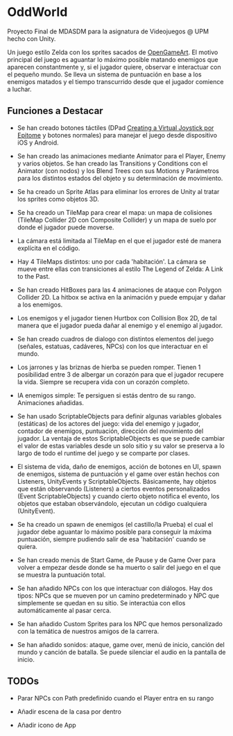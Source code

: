 # OddWorld

Proyecto Final de MDASDM para la asignatura de Videojuegos @ UPM hecho con Unity.

Un juego estilo Zelda con los sprites sacados de [OpenGameArt](https://opengameart.org/content/zelda-like-tilesets-and-sprites). El motivo principal del juego es aguantar lo máximo posible matando enemigos que aparecen constantmente y, si el jugador quiere, observar e interactuar con el pequeño mundo. Se lleva un sistema de puntuación en base a los enemigos matados y el tiempo transcurrido desde que el jugador comience a luchar.

## Funciones a Destacar

- Se han creado botones táctiles (DPad [Creating a Virtual Joystick por Epitome](https://www.youtube.com/watch?v=2GQe1cvHx9U) y botones normales) para manejar el juego desde dispositivo iOS y Android.

- Se han creado las animaciones mediante Animator para el Player, Enemy y varios objetos. Se han creado las Transitions y Conditions con el Animator (con nodos) y los Blend Trees con sus Motions y Parámetros para los distintos estados del objeto y su determinación de movimiento.

- Se ha creado un Sprite Atlas para eliminar los errores de Unity al tratar los sprites como objetos 3D.

- Se ha creado un TileMap para crear el mapa: un mapa de colisiones (TileMap Collider 2D con Composite Collider) y un mapa de suelo por donde el jugador puede moverse.

- La cámara está limitada al TileMap en el que el jugador esté de manera explícita en el código.

- Hay 4 TileMaps distintos: uno por cada 'habitación'. La cámara se mueve entre ellas con transiciones al estilo The Legend of Zelda: A Link to the Past.

- Se han creado HitBoxes para las 4 animaciones de ataque con Polygon Collider 2D. La hitbox se activa en la animación y puede empujar y dañar a los enemigos.

- Los enemigos y el jugador tienen Hurtbox con Collision Box 2D, de tal manera que el jugador pueda dañar al enemigo y el enemigo al jugador.

- Se han creado cuadros de dialogo con distintos elementos del juego (señales, estatuas, cadáveres, NPCs) con los que interactuar en el mundo.

- Los jarrones y las briznas de hierba se pueden romper. Tienen 1 posibilidad entre 3 de albergar un corazón para que el jugador recupere la vida. Siempre se recupera vida con un corazón completo.

- IA enemigos simple: Te persiguen si estás dentro de su rango. Animaciones añadidas.

- Se han usado ScriptableObjects para definir algunas variables globales (estáticas) de los actores del juego: vida del enemigo y jugador, contador de enemigos, puntuación, dirección del movimiento del jugador. La ventaja de estos ScriptableObjects es que se puede cambiar el valor de estas variables desde un solo sitio y su valor se preserva a lo largo de todo el runtime del juego y se comparte por clases.

- El sistema de vida, daño de enemigos, acción de botones en UI, spawn de enemigos, sistema de puntuación y el game over están hechos con Listeners, UnityEvents y ScriptableObjects. Básicamente, hay objetos que están observando (Listeners) a ciertos eventos personalizados (Event ScriptableObjects) y cuando cierto objeto notifica el evento, los objetos que estaban observándolo, ejecutan un código cualquiera (UnityEvent).

- Se ha creado un spawn de enemigos (el castillo/la Prueba) el cual el jugador debe aguantar lo máximo posible para conseguir la máxima puntuación, siempre pudiendo salir de esa 'habitación' cuando se quiera.

- Se han creado menús de Start Game, de Pause y de Game Over para volver a empezar desde donde se ha muerto o salir del juego en el que se muestra la puntuación total.

- Se han añadido NPCs con los que interactuar con diálogos. Hay dos tipos: NPCs que se mueven por un camino predeterminado y NPC que simplemente se quedan en su sitio. Se interactúa con ellos automáticamente al pasar cerca.

- Se han añadido Custom Sprites para los NPC que hemos personalizado con la temática de nuestros amigos de la carrera.

- Se han añadido sonidos: ataque, game over, menú de inicio, canción del mundo y canción de batalla. Se puede silenciar el audio en la pantalla de inicio.

## TODOs

- Parar NPCs con Path predefinido cuando el Player entra en su rango

- Añadir escena de la casa por dentro

- Añadir icono de App

